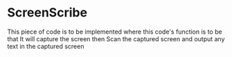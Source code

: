 # ScreenScribe

This piece of code is to be implemented where this code's function is to be that It will capture the screen then Scan the captured screen and output any text in the captured screen